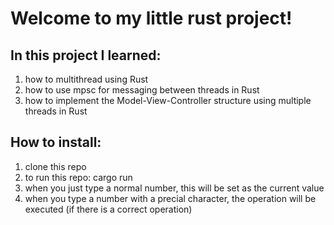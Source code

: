 # Welcome to my little rust project!

## In this project I learned:
1. how to multithread using Rust
2. how to use mpsc for messaging between threads in Rust
3. how to implement the Model-View-Controller structure using multiple threads in Rust

## How to install:
1. clone this repo
2. to run this repo: cargo run
3. when you just type a normal number, this will be set as the current value
4. when you type a number with a precial character, the operation will be executed (if there is a correct operation)

